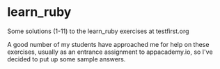 learn_ruby
==========

Some solutions (1-11) to the learn_ruby exercises at testfirst.org

A good number of my students have approached me for help on these exercises, usually as an entrance assignment to appacademy.io, so I've decided to put up some sample answers.